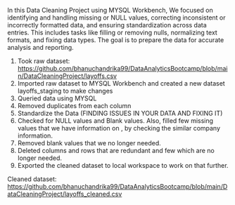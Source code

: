 In this Data Cleaning Project using MYSQL Workbench, We focused on identifying and handling missing or NULL values, correcting inconsistent or incorrectly formatted data, and ensuring standardization across data entries. This includes tasks like filling or removing nulls, normalizing text formats, and fixing data types. The goal is to prepare the data for accurate analysis and reporting.

1. Took raw dataset: https://github.com/bhanuchandrika99/DataAnalyticsBootcamp/blob/main/DataCleaningProject/layoffs.csv
2. Imported raw dataset to MYSQL Workbench and created a new dataset layoffs_staging to make changes
3. Queried data using MYSQL
4. Removed duplicates from each column
5. Standardize the Data (FINDING ISSUES IN YOUR DATA AND FIXING IT)
6. Checked for NULL values and Blank values. Also, filled few missing values that we have information on , by checking the similar company information.
7. Removed blank values that we no longer needed.
8. Deleted columns and rows that are redundant and few which are no longer needed.
9. Exported the cleaned dataset to local workspace to work on that further.

Cleaned dataset: https://github.com/bhanuchandrika99/DataAnalyticsBootcamp/blob/main/DataCleaningProject/layoffs_cleaned.csv
